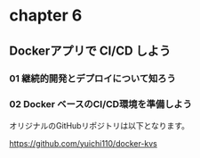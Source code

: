 # chapter 6
## Dockerアプリで CI/CD しよう

### 01 継続的開発とデプロイについて知ろう
### 02 Docker ベースのCI/CD環境を準備しよう

オリジナルのGitHubリポジトリは以下となります。

https://github.com/yuichi110/docker-kvs
